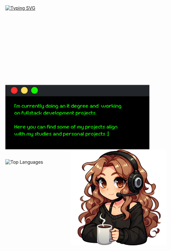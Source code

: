 <div align="left">
 <a href="https://git.io/typing-svg"><img src="https://readme-typing-svg.demolab.com?font=Retropix&duration=4300&pause=1000&color=13F700&random=false&width=435&lines=hi+%3A%5D+i'm+jana" alt="Typing SVG" /></a>
</div>
  <div>
   <div>
    <p> </p>
    <p> </p>
    <p> </p>
    <p> </p>
    <p> </p>
    <p> </p>
    <p> </p>
   <img src="card.png" width="450" align="left">
   </div>
   <img src="drawart.png" width="300" align="right">
  </div>
  <div>
   <p> </p>
   <p> </p>
   <p> </p>
   <p> </p>
   <p> </p>
   <p> </p>
   <p> </p>
     <img src="https://github-readme-stats.vercel.app/api/top-langs/?username=jwnaina&layout=compact&theme=chartreuse-dark" alt="Top Languages">
  </div>
